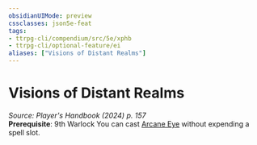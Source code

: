 ```yaml
---
obsidianUIMode: preview
cssclasses: json5e-feat
tags:
- ttrpg-cli/compendium/src/5e/xphb
- ttrpg-cli/optional-feature/ei
aliases: ["Visions of Distant Realms"]
---
```

# Visions of Distant Realms
*Source: Player's Handbook (2024) p. 157*  
**Prerequisite**: 9th Warlock
You can cast [Arcane Eye](3-Mechanics/CLI/spells/arcane-eye-xphb.md) without expending a spell slot.